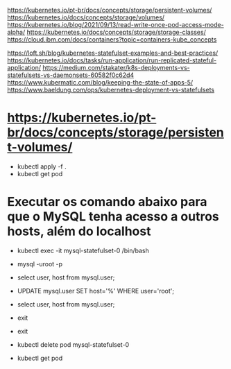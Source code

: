 https://kubernetes.io/pt-br/docs/concepts/storage/persistent-volumes/
https://kubernetes.io/docs/concepts/storage/volumes/
https://kubernetes.io/blog/2021/09/13/read-write-once-pod-access-mode-alpha/
https://kubernetes.io/docs/concepts/storage/storage-classes/
https://cloud.ibm.com/docs/containers?topic=containers-kube_concepts

https://loft.sh/blog/kubernetes-statefulset-examples-and-best-practices/
https://kubernetes.io/docs/tasks/run-application/run-replicated-stateful-application/
https://medium.com/stakater/k8s-deployments-vs-statefulsets-vs-daemonsets-60582f0c62d4
https://www.kubermatic.com/blog/keeping-the-state-of-apps-5/
https://www.baeldung.com/ops/kubernetes-deployment-vs-statefulsets

# https://kubernetes.io/pt-br/docs/concepts/storage/persistent-volumes/

- kubectl apply -f .
- kubectl get pod

# Executar os comando abaixo para que o MySQL tenha acesso a outros hosts, além do localhost

- kubectl exec -it mysql-statefulset-0 /bin/bash
- mysql -uroot -p
- select user, host from mysql.user;
- UPDATE mysql.user SET host='%' WHERE user='root';
- select user, host from mysql.user;
- exit
- exit

- kubectl delete pod mysql-statefulset-0
- kubectl get pod